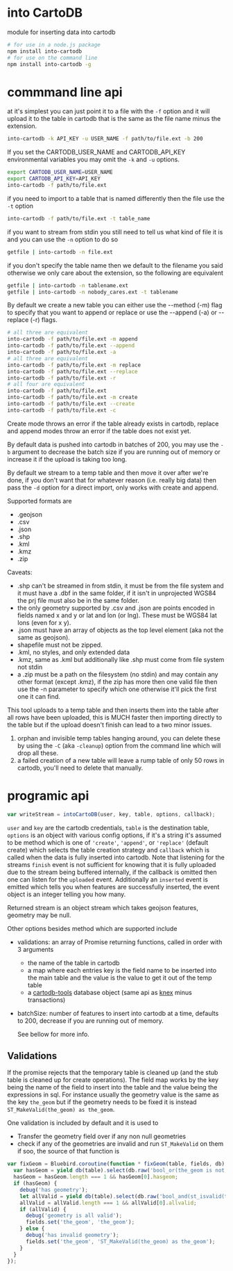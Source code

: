 into CartoDB
===

module for inserting data into cartodb

```bash
# for use in a node.js package
npm install into-cartodb
# for use on the command line
npm install into-cartodb -g
```

# commmand line api

at it's simplest you can just point it to a file with the `-f` option and it will upload it to the table in cartodb that is the same as the file name minus the extension.

```bash
into-cartodb -k API_KEY -u USER_NAME -f path/to/file.ext -b 200
```

If you set the CARTODB_USER_NAME and CARTODB_API_KEY environmental variables you may omit the `-k` and `-u` options.

```bash
export CARTODB_USER_NAME=USER_NAME
export CARTODB_API_KEY=API_KEY
into-cartodb -f path/to/file.ext
```

if you need to import to a table that is named differently then the file use the `-t` option

```bash
into-cartodb -f path/to/file.ext -t table_name
```

if you want to stream from stdin you still need to tell us what kind of file it is and you can use the `-n` option to do so

```bash
getfile | into-cartodb -n file.ext
```

if you don't specify the table name then we default to the filename you said otherwise we only care about the extension, so the following are equivalent

```bash
getfile | into-cartodb -n tablename.ext
getfile | into-cartodb -n nobody_cares.ext -t tablename
```

By default we create a new table you can either use the --method (-m) flag to specify that you want to append or replace or use the --append (-a) or --replace (-r) flags.


```bash
# all three are equivalent
into-cartodb -f path/to/file.ext -m append
into-cartodb -f path/to/file.ext --append
into-cartodb -f path/to/file.ext -a
# all three are equivalent
into-cartodb -f path/to/file.ext -m replace
into-cartodb -f path/to/file.ext --replace
into-cartodb -f path/to/file.ext -r
# all four are equivalent
into-cartodb -f path/to/file.ext
into-cartodb -f path/to/file.ext -m create
into-cartodb -f path/to/file.ext --create
into-cartodb -f path/to/file.ext -c
```

Create mode throws an error if the table already exists in cartodb, replace and append modes throw an error if the table does not exist yet.

By default data is pushed into cartodb in batches of 200, you may use the `-b` argument to decrease the batch size if you are running out of memory or increase it if the upload is taking too long.

By default we stream to a temp table and then move it over after we're done, if you don't want that for whatever reason (i.e. really big data) then pass the `-d` option for a direct import, only works with create and append.

Supported formats are

- .geojson
- .csv
- .json
- .shp
- .kml
- .kmz
- .zip

Caveats:

- .shp can't be streamed in from stdin, it must be from the file system and it must have a .dbf in the same folder, if it isn't in unprojected WGS84 the prj file must also be in the same folder.
- the only geometry supported by .csv and .json are points encoded in fields named x and y or lat and lon (or lng). These must be WGS84 lat lons (even for x y).
- .json must have an array of objects as the top level element (aka not the same as geojson).
- shapefile must not be zipped.
- .kml, no styles, and only extended data
- .kmz, same as .kml but additionally like .shp must come from file system not stdin
- a .zip must be a path on the filesystem (no stdin) and may contain any other format (except .kmz), if the zip has more then one valid file then use the -n parameter to specify which one otherwise it'll pick the first one it can find.

This tool uploads to a temp table and then inserts them into the table after all rows have been uploaded, this is MUCH faster then importing directly to the table but if the upload doesn't finish can lead to a two minor issues.

1. orphan and invisible temp tables hanging around, you can delete these by using the `-C` (aka `-cleanup`) option from the command line which will drop all these.
2. a failed creation of a new table will leave a rump table of only 50 rows in cartodb, you'll need to delete that manually.

# programic api

```js
var writeStream = intoCartoDB(user, key, table, options, callback);
```

`user` and `key` are the cartodb credentials, `table` is the destination table, `options` is an object with various config options, if it's a string it's assumed to be method which is one of `'create'`, `'append'`, or `'replace'` (default create) which selects the table creation strategy and `callback` which is called when the data is fully inserted into cartodb.  Note that listening for the streams `finish` event is not sufficient for knowing that it is fully uploaded due to the stream being buffered internally, if the callback is omitted then one can listen for the `uploaded` event.  Additionally an `inserted` event is emitted which tells you when features are successfully inserted, the event object is an integer telling you how many.

Returned stream is an object stream which takes geojson features, geometry may be null.

Other options besides method which are supported include

- validations: an array of Promise returning functions, called in order with 3 arguments
    - the name of the table in cartodb
    - a map where each entries key is the field name to be inserted into the main table and the value is the value to get it out of the temp table
    - a [cartodb-tools](https://github.com/calvinmetcalf/cartodb) database object (same api as [knex]() minus transactions)
- batchSize: number of features to insert into cartodb at a time, defaults to 200, decrease if you are running out of memory.

  See bellow for more info.


Validations
---

If the promise rejects that the temporary table is cleaned up (and the stub table is cleaned up for create operations).  The field map works by the key being the name of the field to insert into the table and the value being the expressions in sql.  For instance usually the geometry value is the same as the key `the_geom` but if the geometry needs to be fixed it is instead `ST_MakeValid(the_geom) as the_geom`.

One validation is included by default and it is used to

- Transfer the geometry field over if any non null geometries
- check if any of the geometries are invalid and run `ST_MakeValid` on them if soo, the source of that function is

```js
var fixGeom = Bluebird.coroutine(function * fixGeom(table, fields, db) {
  var hasGeom = yield db(table).select(db.raw('bool_or(the_geom is not null) as hasgeom'));
  hasGeom = hasGeom.length === 1 && hasGeom[0].hasgeom;
  if (hasGeom) {
    debug('has geometry');
    let allValid = yield db(table).select(db.raw('bool_and(st_isvalid(the_geom)) as allvalid'));
    allValid = allValid.length === 1 && allValid[0].allvalid;
    if (allValid) {
      debug('geometry is all valid');
      fields.set('the_geom', 'the_geom');
    } else {
      debug('has invalid geometry');
      fields.set('the_geom', 'ST_MakeValid(the_geom) as the_geom');
    }
  }
});
```

